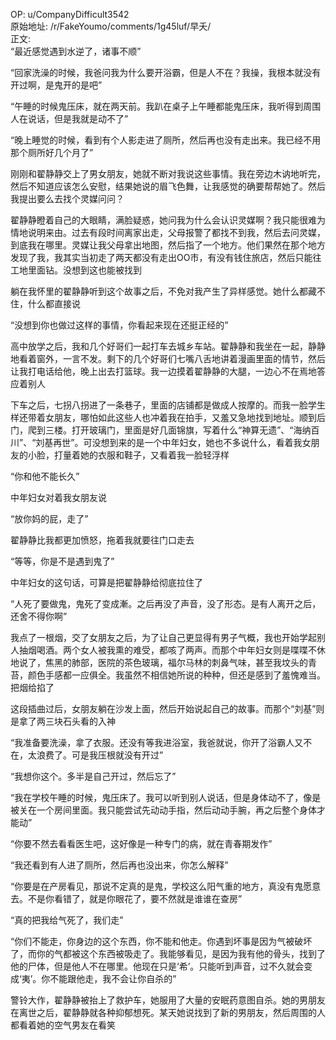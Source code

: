 
OP: u/CompanyDifficult3542  
原始地址: /r/FakeYoumo/comments/1g45luf/早夭/  
正文:  
“最近感觉遇到水逆了，诸事不顺”

“回家洗澡的时候，我爸问我为什么要开浴霸，但是人不在？我操，我根本就没有开过啊，是鬼开的是吧”

“午睡的时候鬼压床，就在两天前。我趴在桌子上午睡都能鬼压床，我听得到周围人在说话，但是我就是动不了”

“晚上睡觉的时候，看到有个人影走进了厕所，然后再也没有走出来。我已经不用那个厕所好几个月了”

刚刚和翟静静交上了男女朋友，她就不断对我说这些事情。我在旁边木讷地听完，然后不知道应该怎么安慰，结果她说的眉飞色舞，让我感觉的确要帮帮她了。然后我提出要么去找个灵媒问问？

翟静静瞪着自己的大眼睛，满脸疑惑，她问我为什么会认识灵媒啊？我只能很难为情地说明来由。过去有段时间离家出走，父母报警了都找不到我，然后去问灵媒，到底我在哪里。灵媒让我父母拿出地图，然后指了一个地方。他们果然在那个地方发现了我，我其实当初走了两天都没有走出OO市，有没有钱住旅店，然后只能往工地里面钻。没想到这也能被找到

躺在我怀里的翟静静听到这个故事之后，不免对我产生了异样感觉。她什么都藏不住，什么都直接说

“没想到你也做过这样的事情，你看起来现在还挺正经的”

高中放学之后，我和几个好哥们一起打车去城乡车站。翟静静和我坐在一起，静静地看着窗外，一言不发。剩下的几个好哥们七嘴八舌地讲着漫画里面的情节，然后让我打电话给他，晚上出去打篮球。我一边摸着翟静静的大腿，一边心不在焉地答应着别人

下车之后，七拐八拐进了一条巷子，里面的店铺都是做成人按摩的。而我一脸学生样还带着女朋友，哪怕如此这些人也冲着我在拍手，又羞又急地找到地址。顺到后门，爬到三楼。打开玻璃门，里面是好几面锦旗，写着什么“神算无遗”、“海纳百川”、“刘基再世”。可没想到来的是一个中年妇女，她也不多说什么，看着我女朋友的小脸，打量着她的衣服和鞋子，又看着我一脸轻浮样

“你和他不能长久”

中年妇女对着我女朋友说

“放你妈的屁，走了”

翟静静比我都更加愤怒，拖着我就要往门口走去

“等等，你是不是遇到鬼了”

中年妇女的这句话，可算是把翟静静给彻底拉住了

“人死了要做鬼，鬼死了变成漸。之后再没了声音，没了形态。是有人离开之后，还舍不得你啊”

我点了一根烟，交了女朋友之后，为了让自己更显得有男子气概，我也开始学起别人抽烟喝酒。两个女人被我熏的难受，都咳了两声。而那个中年妇女则是喋喋不休地说了，焦黑的肺部，医院的茶色玻璃，福尔马林的刺鼻气味，甚至我坟头的青苔，颜色手感都一应俱全。我虽然不相信她所说的种种，但还是感到了羞愧难当。把烟给掐了

这段插曲过后，女朋友躺在沙发上面，然后开始说起自己的故事。而那个“刘基”则是拿了两三块石头看的入神

“我准备要洗澡，拿了衣服。还没有等我进浴室，我爸就说，你开了浴霸人又不在，太浪费了。可是我压根就没有开过”

“我想你这个。多半是自己开过，然后忘了”

“我在学校午睡的时候，鬼压床了。我可以听到别人说话，但是身体动不了，像是被关在一个房间里面。我只能尝试先动动手指，然后动动手腕，再之后整个身体才能动”

“你要不然去看看医生吧，这好像是一种专门的病，就在青春期发作”

“我还看到有人进了厕所，然后再也没出来，你怎么解释”

“你要是在产房看见，那说不定真的是鬼，学校这么阳气重的地方，真没有鬼愿意去。不是你看错了，就是你眼花了，要不然就是谁谁在查房”

“真的把我给气死了，我们走”

“你们不能走，你身边的这个东西，你不能和他走。你遇到坏事是因为气被破坏了，而你的气都被这个东西被吸走了。我能够看见，是因为我有他的骨头，找到了他的尸体，但是他人不在哪里。他现在只是‘希’。只能听到声音，过不久就会变成‘夷’。你不能跟他走，我不会让你自杀的”

警铃大作，翟静静被抬上了救护车，她服用了大量的安眠药意图自杀。她的男朋友在离世之后，翟静静就各种抑郁想死。某天她说找到了新的男朋友，然后周围的人都看着她的空气男友在看笑


